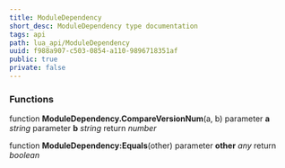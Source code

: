 ```yaml
---
title: ModuleDependency
short_desc: ModuleDependency type documentation
tags: api
path: lua_api/ModuleDependency
uuid: f988a907-c503-0854-a110-9896718351af
public: true
private: false
---
```





### Functions

function **ModuleDependency.CompareVersionNum**(a, b)
  parameter **a** *string*
  parameter **b** *string*
  return *number*

function **ModuleDependency:Equals**(other)
  parameter **other** *any*
  return *boolean*
